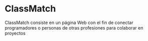 # ClassMatch
ClassMatch consiste en un página Web con el fin de conectar programadores o personas de otras profesiones para colaborar en proyectos
